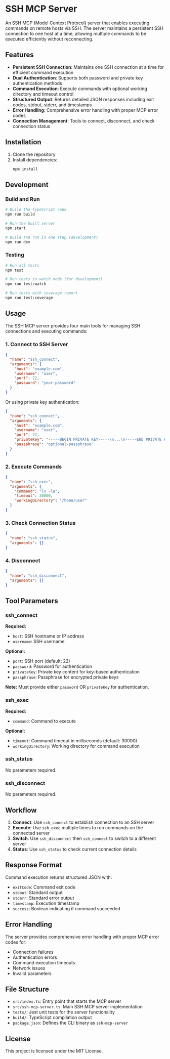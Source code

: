 # SSH MCP Server

An SSH MCP (Model Context Protocol) server that enables executing commands on remote hosts via SSH. The server maintains a persistent SSH connection to one host at a time, allowing multiple commands to be executed efficiently without reconnecting.

## Features

- **Persistent SSH Connection**: Maintains one SSH connection at a time for efficient command execution
- **Dual Authentication**: Supports both password and private key authentication methods
- **Command Execution**: Execute commands with optional working directory and timeout control
- **Structured Output**: Returns detailed JSON responses including exit codes, stdout, stderr, and timestamps
- **Error Handling**: Comprehensive error handling with proper MCP error codes
- **Connection Management**: Tools to connect, disconnect, and check connection status

## Installation

1. Clone the repository
2. Install dependencies:
   ```bash
   npm install
   ```

## Development

### Build and Run

```bash
# Build the TypeScript code
npm run build

# Run the built server
npm start

# Build and run in one step (development)
npm run dev
```

### Testing

```bash
# Run all tests
npm test

# Run tests in watch mode (for development)
npm run test:watch

# Run tests with coverage report
npm run test:coverage
```

## Usage

The SSH MCP server provides four main tools for managing SSH connections and executing commands:

### 1. Connect to SSH Server

```json
{
  "name": "ssh_connect",
  "arguments": {
    "host": "example.com",
    "username": "user",
    "port": 22,
    "password": "your-password"
  }
}
```

Or using private key authentication:

```json
{
  "name": "ssh_connect",
  "arguments": {
    "host": "example.com",
    "username": "user",
    "port": 22,
    "privateKey": "-----BEGIN PRIVATE KEY-----\n...\n-----END PRIVATE KEY-----",
    "passphrase": "optional-passphrase"
  }
}
```

### 2. Execute Commands

```json
{
  "name": "ssh_exec",
  "arguments": {
    "command": "ls -la",
    "timeout": 30000,
    "workingDirectory": "/home/user"
  }
}
```

### 3. Check Connection Status

```json
{
  "name": "ssh_status",
  "arguments": {}
}
```

### 4. Disconnect

```json
{
  "name": "ssh_disconnect",
  "arguments": {}
}
```

## Tool Parameters

### ssh_connect

**Required:**
- `host`: SSH hostname or IP address
- `username`: SSH username

**Optional:**
- `port`: SSH port (default: 22)
- `password`: Password for authentication
- `privateKey`: Private key content for key-based authentication
- `passphrase`: Passphrase for encrypted private keys

**Note:** Must provide either `password` OR `privateKey` for authentication.

### ssh_exec

**Required:**
- `command`: Command to execute

**Optional:**
- `timeout`: Command timeout in milliseconds (default: 30000)
- `workingDirectory`: Working directory for command execution

### ssh_status

No parameters required.

### ssh_disconnect

No parameters required.

## Workflow

1. **Connect**: Use `ssh_connect` to establish connection to an SSH server
2. **Execute**: Use `ssh_exec` multiple times to run commands on the connected server
3. **Switch**: Use `ssh_disconnect` then `ssh_connect` to switch to a different server
4. **Status**: Use `ssh_status` to check current connection details

## Response Format

Command execution returns structured JSON with:
- `exitCode`: Command exit code
- `stdout`: Standard output
- `stderr`: Standard error output
- `timestamp`: Execution timestamp
- `success`: Boolean indicating if command succeeded

## Error Handling

The server provides comprehensive error handling with proper MCP error codes for:
- Connection failures
- Authentication errors
- Command execution timeouts
- Network issues
- Invalid parameters

## File Structure

- `src/index.ts`: Entry point that starts the MCP server
- `src/ssh-mcp-server.ts`: Main SSH MCP server implementation
- `tests/`: Jest unit tests for the server functionality
- `build/`: TypeScript compilation output
- `package.json`: Defines the CLI binary as `ssh-mcp-server`

## License

This project is licensed under the MIT License.